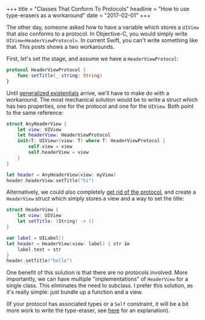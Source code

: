 +++
title = "Classes That Conform To Protocols"
headline = "How to use type-erasers as a workaround"
date = "2017-02-01"
+++

The other day, someone asked how to have a variable which stores a `UIView` that also conforms to a protocol. In Objective-C, you would simply write `UIView<HeaderViewProtocol>`. In  current Swift, you can't write something like that. This posts shows a two workarounds.

First, let's set the stage, and assume we have a `HeaderViewProtocol`:

```swift
protocol HeaderViewProtocol {
    func setTitle(_ string: String)
}
```

Until [generalized existentials](https://github.com/apple/swift/blob/master/docs/GenericsManifesto.md#generalized-existentials) arrive, we'll have to make do with a workaround. The most mechanical solution would be to write a struct which has two properties, one for the protocol and one for the `UIView`. Both point to the same reference:

```swift
struct AnyHeaderView {
    let view: UIView
    let headerView: HeaderViewProtocol
    init<T: UIView>(view: T) where T: HeaderViewProtocol {
        self.view = view
        self.headerView = view
    }
}

let header = AnyHeaderView(view: myView)
header.headerView.setTitle("hi")
```

Alternatively, we could also completely [get rid of the protocol](http://chris.eidhof.nl/post/protocol-oriented-programming/), and create a `HeaderView` struct which simply stores a view and a way to set the title:

```swift
struct HeaderView {
    let view: UIView
    let setTitle: (String) -> ()
}

var label = UILabel()
let header = HeaderView(view: label) { str in
    label.text = str
}
header.setTitle("hello")
```

One benefit of this solution is that there are no protocols involved. More importantly, we can have multiple "implementations" of `HeaderView` for a single class. This eliminates the need to subclass. I prefer this solution, as it's really simple: just bundle up a function and a view.

(If your protocol has associated types or a `Self` constraint, it will be a bit more work to write the type-eraser, see [here](http://chris.eidhof.nl/post/type-erasers-in-swift/) for an explanation).


